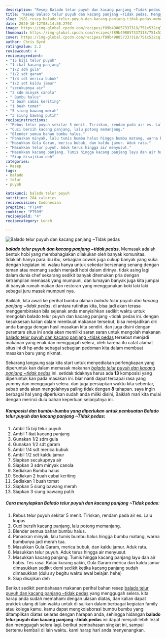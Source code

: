 ```yaml
---
description: "Resep Balado telur puyuh dan kacang panjang ~Tidak pedas, Menggugah Selera"
title: "Resep Balado telur puyuh dan kacang panjang ~Tidak pedas, Menggugah Selera"
slug: 1981-resep-balado-telur-puyuh-dan-kacang-panjang-tidak-pedas-menggugah-selera
date: 2020-10-12T08:14:50.279Z
image: https://img-global.cpcdn.com/recipes/f89b498057337318/751x532cq70/balado-telur-puyuh-dan-kacang-panjang-tidak-pedas-foto-resep-utama.jpg
thumbnail: https://img-global.cpcdn.com/recipes/f89b498057337318/751x532cq70/balado-telur-puyuh-dan-kacang-panjang-tidak-pedas-foto-resep-utama.jpg
cover: https://img-global.cpcdn.com/recipes/f89b498057337318/751x532cq70/balado-telur-puyuh-dan-kacang-panjang-tidak-pedas-foto-resep-utama.jpg
author: Chris Byrd
ratingvalue: 3.2
reviewcount: 4
recipeingredient:
- "15 biji telur puyuh"
- "1 ikat kacang panjang"
- "1/2 sdm gula"
- "1/2 sdt garam"
- "1/4 sdt merica bubuk"
- "1/2 sdt kaldu jamur"
- "secukupnya air"
- "3 sdm minyak canola"
- " Bumbu halus"
- "2 buah cabai keriting"
- "1 buah tomat"
- "5 siung bawang merah"
- "3 siung bawang putih"
recipeinstructions:
- "Rebus telur puyuh sekitar 5 menit. Tiriskan, rendam pada air es. Lalu kupas."
- "Cuci bersih kacang panjang, lalu potong memanjang."
- "Blender semua bahan bumbu halus."
- "Panaskan minyak, lalu tumis bumbu halus hingga bumbu matang, warna bumbunya jadi merah tua."
- "Masukkan Gula Garam, merica bubuk, dan kaldu jamur. Aduk rata."
- "Masukkan telur puyuh. Aduk terus hingga air menyusut."
- "Masukkan kacang panjang. Tumis hingga kacang panjang layu dan air habis. Tes rasa. Kalau kurang yakin, Gula Garam merica dan kaldu jamur dimasukkan sedikit demi sedikit ketika kacang panjang sudah dimasukkan (dulu sy begitu waktu awal belajar. hehe)"
- "Siap disajikan deh"
categories:
- Resep
tags:
- balado
- telur
- puyuh

katakunci: balado telur puyuh 
nutrition: 284 calories
recipecuisine: Indonesian
preptime: "PT14M"
cooktime: "PT50M"
recipeyield: "4"
recipecategory: Lunch

---
```



![Balado telur puyuh dan kacang panjang ~Tidak pedas](https://img-global.cpcdn.com/recipes/f89b498057337318/751x532cq70/balado-telur-puyuh-dan-kacang-panjang-tidak-pedas-foto-resep-utama.jpg)

<b><i>balado telur puyuh dan kacang panjang ~tidak pedas</i></b>, Memasak adalah bentuk hobi yang membahagiakan dilakukan oleh banyak komunitas. tidaklah hanya para ibu ibu, sebagian cowok juga cukup banyak yang suka dengan kegiatan ini. walau hanya untuk sekedar bersenang senang dengan teman atau memang sudah menjadi hobi dalam dirinya. tidak asing lagi dalam dunia chef sekarang sedikit banyak ditemukan pria dengan ketrampilan memasak yang mumpuni, dan lumayan banyak juga kita jumpai di banyak rumah makan dan restoran yang menggunakan koki laki laki sebagai juru masak mumpuni nya.

Baiklah, kita awali ke perihal bumbu olahan <i>balado telur puyuh dan kacang panjang ~tidak pedas</i>. di antara rutinitas kita, bisa jadi akan terasa menggembirakan bila sejenak anda menyisihkan sedikit waktu untuk mengolah balado telur puyuh dan kacang panjang ~tidak pedas ini. dengan kesuksesan kalian dalam membuat makanan tersebut, bisa menjadikan diri anda bangga dengan hasil masakan kita sendiri. dan juga disini dengan perantara situs ini anda akan memiliki saran saran untuk mengolah makanan <u>balado telur puyuh dan kacang panjang ~tidak pedas</u> tersebut menjadi makanan yang enak dan menggugah selera, oleh karena itu catat alamat situs ini di hp anda sebagai sebagian pedoman kita dalam membuat masakan baru yang nikmat.




Sekarang langsung saja kita start untuk menyediakan perlengkapan yang diperuntuk kan dalam memasak makanan <u><i>balado telur puyuh dan kacang panjang ~tidak pedas</i></u> ini. setidak tidaknya harus ada <b>13</b> komposisi yang diperuntuk kan pada masakan ini. biar nanti dapat tercapai rasa yang yummy dan menggugah selera. dan juga persiapkan waktu kita sebentar, sebab anda akan mengolahnya paling tidak dengan <b>8</b> tahapan. saya ingin berbagai hal yang diperlukan sudah anda miliki disini, Baiklah mari kita mulai dengan merinci dulu bahan keperluan selanjutnya ini.

<!--inarticleads1-->

##### Komposisi dan bumbu-bumbu yang diperlukan untuk pembuatan Balado telur puyuh dan kacang panjang ~Tidak pedas:

1. Ambil 15 biji telur puyuh
1. Ambil 1 ikat kacang panjang
1. Gunakan 1/2 sdm gula
1. Gunakan 1/2 sdt garam
1. Ambil 1/4 sdt merica bubuk
1. Ambil 1/2 sdt kaldu jamur
1. Siapkan secukupnya air
1. Siapkan 3 sdm minyak canola
1. Sediakan  Bumbu halus
1. Sediakan 2 buah cabai keriting
1. Sediakan 1 buah tomat
1. Siapkan 5 siung bawang merah
1. Siapkan 3 siung bawang putih




<!--inarticleads2-->

##### Cara menyiapkan Balado telur puyuh dan kacang panjang ~Tidak pedas:

1. Rebus telur puyuh sekitar 5 menit. Tiriskan, rendam pada air es. Lalu kupas.
1. Cuci bersih kacang panjang, lalu potong memanjang.
1. Blender semua bahan bumbu halus.
1. Panaskan minyak, lalu tumis bumbu halus hingga bumbu matang, warna bumbunya jadi merah tua.
1. Masukkan Gula Garam, merica bubuk, dan kaldu jamur. Aduk rata.
1. Masukkan telur puyuh. Aduk terus hingga air menyusut.
1. Masukkan kacang panjang. Tumis hingga kacang panjang layu dan air habis. Tes rasa. Kalau kurang yakin, Gula Garam merica dan kaldu jamur dimasukkan sedikit demi sedikit ketika kacang panjang sudah dimasukkan (dulu sy begitu waktu awal belajar. hehe)
1. Siap disajikan deh




Berikut sedikit pembahasan makanan perihal bahan resep <u>balado telur puyuh dan kacang panjang ~tidak pedas</u> yang menggugah selera. kita harap anda sudah memahami dengan ulasan diatas, dan kalian dapat praktek ulang di lain waktu untuk di sajikan dalam berbagai kegiatan family atau kolega kamu. kamu dapat mengkolaborasi bumbu bumbu yang ditampilkan diatas selaras dengan harapan anda, sehingga hidangan <b>balado telur puyuh dan kacang panjang ~tidak pedas</b> ini dapat menjadi lebih lezat dan menggugah selera lagi. berikut pembahasan singkat ini, sampai bertemu kembali di lain waktu. kami harap hari anda menyenangkan.
